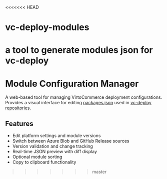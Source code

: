 <<<<<<< HEAD
# vc-deploy-modules
a tool to generate modules json for vc-deploy
=======
# Module Configuration Manager

A web-based tool for managing VirtoCommerce deployment configurations. Provides a visual interface for editing [packages.json](https://github.com/VirtoCommerce/vc-deploy-dev/blob/vcst-dev/backend/packages.json) used in [vc-deploy repositories](https://github.com/VirtoCommerce/vc-deploy-dev).

## Features

- Edit platform settings and module versions
- Switch between Azure Blob and GitHub Release sources
- Version validation and change tracking
- Real-time JSON preview with diff display
- Optional module sorting
- Copy to clipboard functionality
>>>>>>> master
